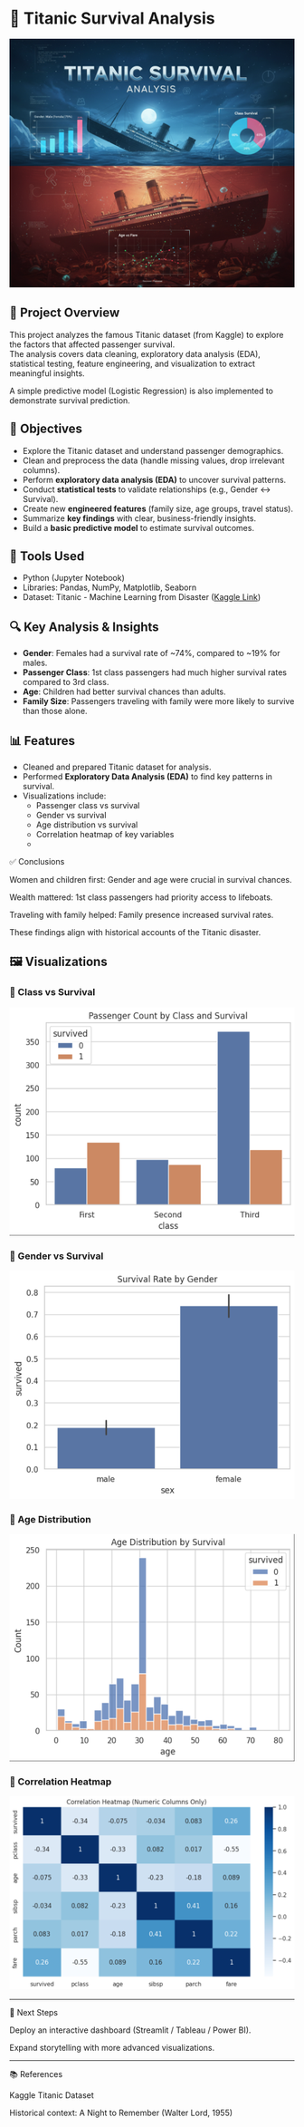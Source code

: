 # 🚢 Titanic Survival Analysis

![Titanic Analysis](https://github.com/Salmaraafat/Titanic-Survival-Analysis/raw/main/Visualization/Titanic%20Analysis.png)

## 📌 Project Overview

This project analyzes the famous Titanic dataset (from Kaggle) to explore the factors that affected passenger survival.  
The analysis covers data cleaning, exploratory data analysis (EDA), statistical testing, feature engineering, and visualization to extract meaningful insights.

A simple predictive model (Logistic Regression) is also implemented to demonstrate survival prediction.

## 🎯 Objectives

- Explore the Titanic dataset and understand passenger demographics.
- Clean and preprocess the data (handle missing values, drop irrelevant columns).
- Perform **exploratory data analysis (EDA)** to uncover survival patterns.
- Conduct **statistical tests** to validate relationships (e.g., Gender ↔ Survival).
- Create new **engineered features** (family size, age groups, travel status).
- Summarize **key findings** with clear, business-friendly insights.
- Build a **basic predictive model** to estimate survival outcomes.
  
## 🧰 Tools Used

- Python (Jupyter Notebook)
- Libraries: Pandas, NumPy, Matplotlib, Seaborn
- Dataset: Titanic - Machine Learning from Disaster ([Kaggle Link](https://www.kaggle.com/competitions/titanic))

## 🔍 Key Analysis & Insights

- **Gender**: Females had a survival rate of ~74%, compared to ~19% for males.  
- **Passenger Class**: 1st class passengers had much higher survival rates compared to 3rd class.  
- **Age**: Children had better survival chances than adults.  
- **Family Size**: Passengers traveling with family were more likely to survive than those alone.

## 📊 Features

- Cleaned and prepared Titanic dataset for analysis.
- Performed **Exploratory Data Analysis (EDA)** to find key patterns in survival.
- Visualizations include:
  - Passenger class vs survival
  - Gender vs survival
  - Age distribution vs survival
  - Correlation heatmap of key variables
  - 
✅ Conclusions

Women and children first: Gender and age were crucial in survival chances.

Wealth mattered: 1st class passengers had priority access to lifeboats.

Traveling with family helped: Family presence increased survival rates.

These findings align with historical accounts of the Titanic disaster.

## 🖼️ Visualizations

### 🔹 Class vs Survival
![Class vs Survival](https://raw.githubusercontent.com/Salmaraafat/Titanic-Survival-Analysis/main/Visualization/countplot.png)

### 🔹 Gender vs Survival
![Gender vs Survival](https://raw.githubusercontent.com/Salmaraafat/Titanic-Survival-Analysis/main/Visualization/barplot.png)

### 🔹 Age Distribution
![Age Distribution](https://raw.githubusercontent.com/Salmaraafat/Titanic-Survival-Analysis/main/Visualization/histplot.png)

### 🔹 Correlation Heatmap
![Heatmap](https://raw.githubusercontent.com/Salmaraafat/Titanic-Survival-Analysis/main/Visualization/heatmap.png)

---
🚀 Next Steps

Deploy an interactive dashboard (Streamlit / Tableau / Power BI).

Expand storytelling with more advanced visualizations.

---
📚 References

Kaggle Titanic Dataset

Historical context: A Night to Remember (Walter Lord, 1955)


